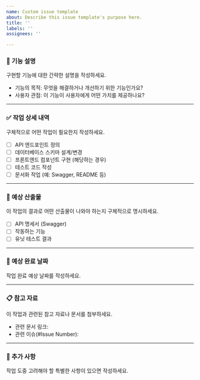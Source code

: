 ```yaml
---
name: Custom issue template
about: Describe this issue template's purpose here.
title: ''
labels: ''
assignees: ''

---
```


### 📝 기능 설명
구현할 기능에 대한 간략한 설명을 작성하세요.

- 기능의 목적: 무엇을 해결하거나 개선하기 위한 기능인가요?
- 사용자 관점: 이 기능이 사용자에게 어떤 가치를 제공하나요?

---

### ✅ 작업 상세 내역
구체적으로 어떤 작업이 필요한지 작성하세요.
- [ ] API 엔드포인트 정의
- [ ] 데이터베이스 스키마 설계/변경
- [ ] 프론트엔드 컴포넌트 구현 (해당하는 경우)
- [ ] 테스트 코드 작성
- [ ] 문서화 작업 (예: Swagger, README 등)

---

### 🎯 예상 산출물
이 작업의 결과로 어떤 산출물이 나와야 하는지 구체적으로 명시하세요.
- [ ] API 명세서 (Swagger)
- [ ] 작동하는 기능
- [ ] 유닛 테스트 결과

---

### 📅 예상 완료 날짜
작업 완료 예상 날짜를 작성하세요.

---

### 📋 참고 자료
이 작업과 관련된 참고 자료나 문서를 첨부하세요.
- 관련 문서 링크:
- 관련 이슈(#Issue Number):

---

### 📌 추가 사항
작업 도중 고려해야 할 특별한 사항이 있으면 작성하세요.
